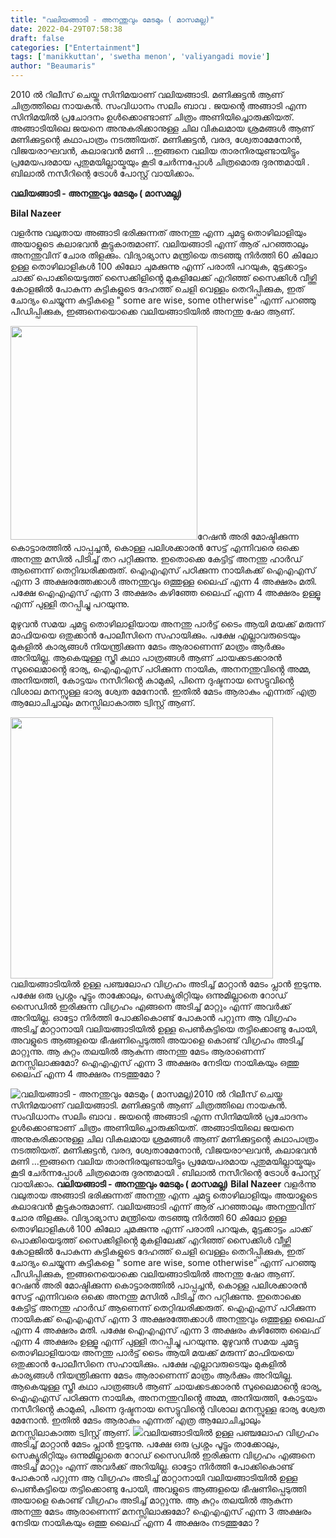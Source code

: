 ```yaml
---
title: "വലിയങ്ങാടി - അനന്തുവും മേടമും ( മാസമല്ല)"
date: 2022-04-29T07:58:38
draft: false
categories: ["Entertainment"]
tags: ['manikkuttan', 'swetha menon', 'valiyangadi movie']
author: "Beaumaris"
---
```


2010 ൽ റിലീസ് ചെയ്ത സിനിമയാണ് വലിയങ്ങാടി. മണിക്കുട്ടൻ ആണ് ചിത്രത്തിലെ നായകൻ. സംവിധാനം സലിം ബാവ . ജയന്റെ അങ്ങാടി എന്ന സിനിമയിൽ പ്രചോദനം ഉൾക്കൊണ്ടാണ് ചിത്രം അണിയിച്ചൊരുക്കിയത്. അങ്ങാടിയിലെ ജയനെ അനുകരിക്കാനുള്ള ചില വികലമായ ശ്രമങ്ങൾ ആണ് മണിക്കുട്ടന്റെ കഥാപാത്രം നടത്തിയത്. മണിക്കുട്ടൻ, വരദ, ശ്വേതാമേനോൻ, വിജയരാഘവൻ, കലാഭവൻ മണി ...ഇങ്ങനെ വലിയ താരനിരയുണ്ടായിട്ടും  പ്രമേയപരമായ പുതുമയില്ലായ്മയും കൂടി ചേർന്നപ്പോൾ ചിത്രമൊരു ദുരന്തമായി . ബിലാൽ നസീറിന്റെ ട്രോൾ പോസ്റ്റ് വായിക്കാം.

<strong>വലിയങ്ങാടി - അനന്തുവും മേടമും ( മാസമല്ല)</strong>

<strong>Bilal Nazeer</strong>

വളർന്നു വലുതായ അങ്ങാടി ഭരിക്കുന്നത് അനന്തു എന്ന ചുമട്ടു തൊഴിലാളിയും അയാളുടെ കലാഭവൻ കൂട്ടുകാരുമാണ്. വലിയങ്ങാടി എന്ന് ആര് പറഞ്ഞാലും അനന്തുവിന് ചോര തിളക്കും. വിദ്യാഭ്യാസ മന്ത്രിയെ തടഞ്ഞു നിർത്തി 60 കിലോ ഉള്ള തൊഴിലാളികൾ 100 കിലോ ചുമക്കുന്നു എന്ന് പരാതി പറയുക, മുട്ടക്കാട്ടം ചാക്ക് പൊക്കിയെടുത്ത് സൈക്കിളിൻ്റെ മുകളിലേക്ക് എറിഞ്ഞ് സൈക്കിൾ വീഴ്ത്തി കോളജിൽ പോകുന്ന കുട്ടികളുടെ ദേഹത്ത് ചെളി വെള്ളം തെറിപ്പിക്കുക, ഇത് ചോദ്യം ചെയ്യുന്ന കുട്ടികളെ " some are wise, some otherwise" എന്ന് പറഞ്ഞു പീഡിപ്പിക്കുക, ഇങ്ങനെയൊക്കെ വലിയങ്ങാടിയിൽ അനന്തു ഷോ ആണ്.

<img class="wp-image-331667 aligncenter" src="https://cdn.boolokam.com/articles/2022/04/grgrrgr-1.jpg" alt="" width="299" height="342" />റേഷൻ അരി മോഷ്ടിക്കുന്ന കൊട്ടാരത്തിൽ പാപ്പച്ചൻ, കൊള്ള പലിശക്കാരൻ സേട്ട് എന്നിവരെ ഒക്കെ അനന്തു മസിൽ പിടിച്ച് തറ പറ്റിക്കുന്നു. ഇതൊക്കെ കേട്ടിട്ട് അനന്തു ഹാർഡ് ആണെന്ന് തെറ്റിദ്ധരിക്കരുത്. ഐഎഎസ് പഠിക്കുന്ന നായികക്ക് ഐഎഎസ് എന്ന 3 അക്ഷരത്തേക്കാൾ അനന്തുവും ഒത്തുള്ള ലൈഫ് എന്ന 4 അക്ഷരം മതി. പക്ഷേ ഐഎഎസ് എന്ന 3 അക്ഷരം കഴിഞ്ഞേ ലൈഫ് എന്ന 4 അക്ഷരം ഉള്ളൂ എന്ന് പുള്ളി തറപ്പിച്ചു പറയുന്നു.

മുഴുവൻ സമയ ചുമട്ടു തൊഴിലാളിയായ അനന്തു പാർട്ട് ടൈം ആയി മയക്ക് മരുന്ന് മാഫിയയെ ഒതുക്കാൻ പോലീസിനെ സഹായിക്കും. പക്ഷേ എല്ലാവരുടെയും മുകളിൽ കാര്യങ്ങൾ നിയന്ത്രിക്കുന്ന മേടം ആരാണെന്ന് മാത്രം ആർക്കും അറിയില്ല. ആകെയുള്ള സ്ത്രീ കഥാ പാത്രങ്ങൾ ആണ് ചായക്കടക്കാരൻ സുലൈമാൻ്റെ ഭാര്യ, ഐഎഎസ് പഠിക്കുന്ന നായിക, അനനന്തുവിൻ്റെ അമ്മ, അനിയത്തി, കോട്ടയം നസീറിൻ്റെ കാമുകി, പിന്നെ ദുഷ്ടനായ സെട്ടുവിൻ്റെ വിശാല മനസ്സുള്ള ഭാര്യ ശ്വേത മേനോൻ. ഇതിൽ മേടം ആരാകും എന്നത് എത്ര ആലോചിച്ചാലും മനസ്സിലാകാത്ത ട്വിസ്റ്റ് ആണ്.

<img class="wp-image-331668 aligncenter" src="https://cdn.boolokam.com/articles/2022/04/1-1.webp" alt="" width="420" height="418" />വലിയങ്ങാടിയിൽ ഉള്ള പഞ്ചലോഹ വിഗ്രഹം അടിച്ച് മാറ്റാൻ മേടം പ്ലാൻ ഇടുന്നു. പക്ഷേ ഒരു പ്രശ്നം പൂട്ടും താക്കോലും, സെക്യൂരിറ്റിയും ഒന്നുമില്ലാതെ റോഡ് സൈഡിൽ ഇരിക്കുന്ന വിഗ്രഹം എങ്ങനെ അടിച്ച് മാറ്റും എന്ന് അവർക്ക് അറിയില്ല. ഓട്ടോ നിർത്തി പോക്കികൊണ്ട് പോകാൻ പറ്റുന്ന ആ വിഗ്രഹം അടിച്ച് മാറ്റാനായി വലിയങ്ങാടിയിൽ ഉള്ള പെൺകുട്ടിയെ തട്ടിക്കൊണ്ടു പോയി, അവളുടെ ആങ്ങളയെ ഭീഷണിപ്പെടുത്തി അയാളെ കൊണ്ട് വിഗ്രഹം അടിച്ച് മാറ്റുന്നു. ആ കുറ്റം തലയിൽ ആകുന്ന അനന്തു മേടം ആരാണെന്ന് മനസ്സിലാക്കുമോ? ഐഎഎസ് എന്ന 3 അക്ഷരം നേടിയ നായികയും ഒത്തു ലൈഫ് എന്ന 4 അക്ഷരം നടത്തുമോ ?


![വലിയങ്ങാടി - അനന്തുവും മേടമും ( മാസമല്ല)](https://cdn.boolokam.com/articles/2022/04/grgrrgr-1.jpg)2010 ൽ റിലീസ് ചെയ്ത സിനിമയാണ് വലിയങ്ങാടി. മണിക്കുട്ടൻ ആണ് ചിത്രത്തിലെ നായകൻ. സംവിധാനം സലിം ബാവ . ജയന്റെ അങ്ങാടി എന്ന സിനിമയിൽ പ്രചോദനം ഉൾക്കൊണ്ടാണ് ചിത്രം അണിയിച്ചൊരുക്കിയത്. അങ്ങാടിയിലെ ജയനെ അനുകരിക്കാനുള്ള ചില വികലമായ ശ്രമങ്ങൾ ആണ് മണിക്കുട്ടന്റെ കഥാപാത്രം നടത്തിയത്. മണിക്കുട്ടൻ, വരദ, ശ്വേതാമേനോൻ, വിജയരാഘവൻ, കലാഭവൻ മണി ...ഇങ്ങനെ വലിയ താരനിരയുണ്ടായിട്ടും പ്രമേയപരമായ പുതുമയില്ലായ്മയും കൂടി ചേർന്നപ്പോൾ ചിത്രമൊരു ദുരന്തമായി . ബിലാൽ നസീറിന്റെ ട്രോൾ പോസ്റ്റ് വായിക്കാം. **വലിയങ്ങാടി - അനന്തുവും മേടമും ( മാസമല്ല)** **Bilal Nazeer** വളർന്നു വലുതായ അങ്ങാടി ഭരിക്കുന്നത് അനന്തു എന്ന ചുമട്ടു തൊഴിലാളിയും അയാളുടെ കലാഭവൻ കൂട്ടുകാരുമാണ്. വലിയങ്ങാടി എന്ന് ആര് പറഞ്ഞാലും അനന്തുവിന് ചോര തിളക്കും. വിദ്യാഭ്യാസ മന്ത്രിയെ തടഞ്ഞു നിർത്തി 60 കിലോ ഉള്ള തൊഴിലാളികൾ 100 കിലോ ചുമക്കുന്നു എന്ന് പരാതി പറയുക, മുട്ടക്കാട്ടം ചാക്ക് പൊക്കിയെടുത്ത് സൈക്കിളിൻ്റെ മുകളിലേക്ക് എറിഞ്ഞ് സൈക്കിൾ വീഴ്ത്തി കോളജിൽ പോകുന്ന കുട്ടികളുടെ ദേഹത്ത് ചെളി വെള്ളം തെറിപ്പിക്കുക, ഇത് ചോദ്യം ചെയ്യുന്ന കുട്ടികളെ " some are wise, some otherwise" എന്ന് പറഞ്ഞു പീഡിപ്പിക്കുക, ഇങ്ങനെയൊക്കെ വലിയങ്ങാടിയിൽ അനന്തു ഷോ ആണ്. റേഷൻ അരി മോഷ്ടിക്കുന്ന കൊട്ടാരത്തിൽ പാപ്പച്ചൻ, കൊള്ള പലിശക്കാരൻ സേട്ട് എന്നിവരെ ഒക്കെ അനന്തു മസിൽ പിടിച്ച് തറ പറ്റിക്കുന്നു. ഇതൊക്കെ കേട്ടിട്ട് അനന്തു ഹാർഡ് ആണെന്ന് തെറ്റിദ്ധരിക്കരുത്. ഐഎഎസ് പഠിക്കുന്ന നായികക്ക് ഐഎഎസ് എന്ന 3 അക്ഷരത്തേക്കാൾ അനന്തുവും ഒത്തുള്ള ലൈഫ് എന്ന 4 അക്ഷരം മതി. പക്ഷേ ഐഎഎസ് എന്ന 3 അക്ഷരം കഴിഞ്ഞേ ലൈഫ് എന്ന 4 അക്ഷരം ഉള്ളൂ എന്ന് പുള്ളി തറപ്പിച്ചു പറയുന്നു. മുഴുവൻ സമയ ചുമട്ടു തൊഴിലാളിയായ അനന്തു പാർട്ട് ടൈം ആയി മയക്ക് മരുന്ന് മാഫിയയെ ഒതുക്കാൻ പോലീസിനെ സഹായിക്കും. പക്ഷേ എല്ലാവരുടെയും മുകളിൽ കാര്യങ്ങൾ നിയന്ത്രിക്കുന്ന മേടം ആരാണെന്ന് മാത്രം ആർക്കും അറിയില്ല. ആകെയുള്ള സ്ത്രീ കഥാ പാത്രങ്ങൾ ആണ് ചായക്കടക്കാരൻ സുലൈമാൻ്റെ ഭാര്യ, ഐഎഎസ് പഠിക്കുന്ന നായിക, അനനന്തുവിൻ്റെ അമ്മ, അനിയത്തി, കോട്ടയം നസീറിൻ്റെ കാമുകി, പിന്നെ ദുഷ്ടനായ സെട്ടുവിൻ്റെ വിശാല മനസ്സുള്ള ഭാര്യ ശ്വേത മേനോൻ. ഇതിൽ മേടം ആരാകും എന്നത് എത്ര ആലോചിച്ചാലും മനസ്സിലാകാത്ത ട്വിസ്റ്റ് ആണ്. ![](https://cdn.boolokam.com/articles/2022/04/1-1.webp)വലിയങ്ങാടിയിൽ ഉള്ള പഞ്ചലോഹ വിഗ്രഹം അടിച്ച് മാറ്റാൻ മേടം പ്ലാൻ ഇടുന്നു. പക്ഷേ ഒരു പ്രശ്നം പൂട്ടും താക്കോലും, സെക്യൂരിറ്റിയും ഒന്നുമില്ലാതെ റോഡ് സൈഡിൽ ഇരിക്കുന്ന വിഗ്രഹം എങ്ങനെ അടിച്ച് മാറ്റും എന്ന് അവർക്ക് അറിയില്ല. ഓട്ടോ നിർത്തി പോക്കികൊണ്ട് പോകാൻ പറ്റുന്ന ആ വിഗ്രഹം അടിച്ച് മാറ്റാനായി വലിയങ്ങാടിയിൽ ഉള്ള പെൺകുട്ടിയെ തട്ടിക്കൊണ്ടു പോയി, അവളുടെ ആങ്ങളയെ ഭീഷണിപ്പെടുത്തി അയാളെ കൊണ്ട് വിഗ്രഹം അടിച്ച് മാറ്റുന്നു. ആ കുറ്റം തലയിൽ ആകുന്ന അനന്തു മേടം ആരാണെന്ന് മനസ്സിലാക്കുമോ? ഐഎഎസ് എന്ന 3 അക്ഷരം നേടിയ നായികയും ഒത്തു ലൈഫ് എന്ന 4 അക്ഷരം നടത്തുമോ ?
